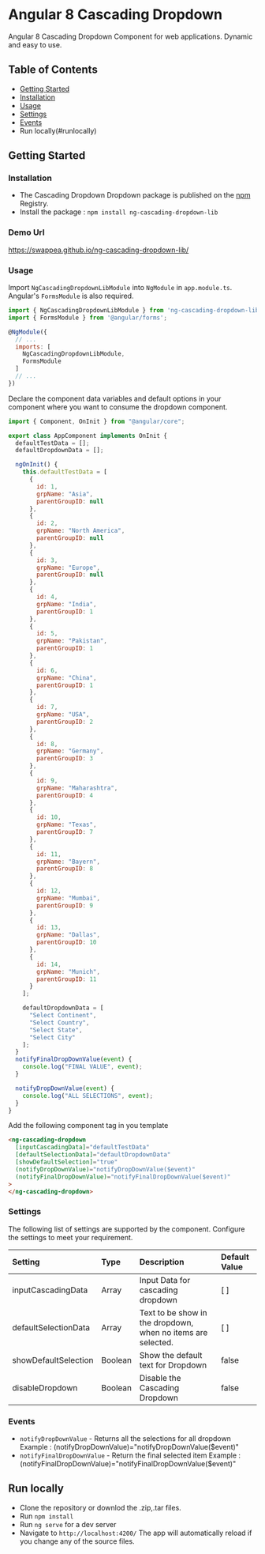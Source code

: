 # Angular 8 Cascading Dropdown

Angular 8 Cascading Dropdown Component for web applications. Dynamic and easy to use.

## Table of Contents

- [Getting Started](#gettingstarted)
- [Installation](#installation)
- [Usage](#usage)
- [Settings](#settings)
- [Events](#events)
- Run locally(#runlocally)

## Getting Started

### Installation

- The Cascading Dropdown Dropdown package is published on the [npm](https://www.npmjs.com/package/ng-cascading-dropdown-lib) Registry.
- Install the package :
  `npm install ng-cascading-dropdown-lib`

### Demo Url
https://swappea.github.io/ng-cascading-dropdown-lib/

### Usage

Import `NgCascadingDropdownLibModule` into `NgModule` in `app.module.ts`. Angular's `FormsModule` is also required.

```js
import { NgCascadingDropdownLibModule } from 'ng-cascading-dropdown-lib';
import { FormsModule } from '@angular/forms';

@NgModule({
  // ...
  imports: [
    NgCascadingDropdownLibModule,
    FormsModule
  ]
  // ...
})

```

Declare the component data variables and default options in your component where you want to consume the dropdown component.

```js
import { Component, OnInit } from "@angular/core";

export class AppComponent implements OnInit {
  defaultTestData = [];
  defaultDropdownData = [];

  ngOnInit() {
    this.defaultTestData = [
      {
        id: 1,
        grpName: "Asia",
        parentGroupID: null
      },
      {
        id: 2,
        grpName: "North America",
        parentGroupID: null
      },
      {
        id: 3,
        grpName: "Europe",
        parentGroupID: null
      },
      {
        id: 4,
        grpName: "India",
        parentGroupID: 1
      },
      {
        id: 5,
        grpName: "Pakistan",
        parentGroupID: 1
      },
      {
        id: 6,
        grpName: "China",
        parentGroupID: 1
      },
      {
        id: 7,
        grpName: "USA",
        parentGroupID: 2
      },
      {
        id: 8,
        grpName: "Germany",
        parentGroupID: 3
      },
      {
        id: 9,
        grpName: "Maharashtra",
        parentGroupID: 4
      },
      {
        id: 10,
        grpName: "Texas",
        parentGroupID: 7
      },
      {
        id: 11,
        grpName: "Bayern",
        parentGroupID: 8
      },
      {
        id: 12,
        grpName: "Mumbai",
        parentGroupID: 9
      },
      {
        id: 13,
        grpName: "Dallas",
        parentGroupID: 10
      },
      {
        id: 14,
        grpName: "Munich",
        parentGroupID: 11
      }
    ];

    defaultDropdownData = [
      "Select Continent",
      "Select Country",
      "Select State",
      "Select City"
    ];
  }
  notifyFinalDropDownValue(event) {
    console.log("FINAL VALUE", event);
  }

  notifyDropDownValue(event) {
    console.log("ALL SELECTIONS", event);
  }
}
```

Add the following component tag in you template

```html
<ng-cascading-dropdown
  [inputCascadingData]="defaultTestData"
  [defaultSelectionData]="defaultDropdownData"
  [showDefaultSelection]="true"
  (notifyDropDownValue)="notifyDropDownValue($event)"
  (notifyFinalDropDownValue)="notifyFinalDropDownValue($event)"
>
</ng-cascading-dropdown>
```

### Settings

The following list of settings are supported by the component. Configure the settings to meet your requirement.

| Setting              | Type    | Description                                                  | Default Value |
| :------------------- | :------ | :----------------------------------------------------------- | :------------ |
| inputCascadingData   | Array   | Input Data for cascading dropdown                            | [ ]           |
| defaultSelectionData | Array   | Text to be show in the dropdown, when no items are selected. | [ ]           |
| showDefaultSelection | Boolean | Show the default text for Dropdown                           | false         |
| disableDropdown      | Boolean | Disable the Cascading Dropdown                               | false         |

### Events

- `notifyDropDownValue` - Returns all the selections for all dropdown
  Example : (notifyDropDownValue)="notifyDropDownValue(\$event)"
- `notifyFinalDropDownValue` - Return the final selected item
  Example : (notifyFinalDropDownValue)="notifyFinalDropDownValue(\$event)"

## Run locally

- Clone the repository or downlod the .zip,.tar files.
- Run `npm install`
- Run `ng serve` for a dev server
- Navigate to `http://localhost:4200/`
  The app will automatically reload if you change any of the source files.

